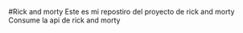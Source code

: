 #Rick and morty
Este es mi repostiro del proyecto de rick and morty
Consume la api de rick and morty
